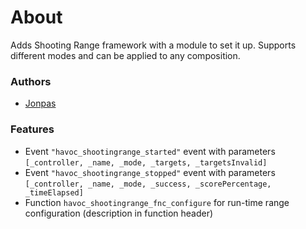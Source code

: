 # About

Adds Shooting Range framework with a module to set it up. Supports different modes and can be applied to any composition.

### Authors

- [Jonpas](http://github.com/jonpas)

### Features

- Event `"havoc_shootingrange_started"` event with parameters `[_controller, _name, _mode, _targets, _targetsInvalid]`
- Event `"havoc_shootingrange_stopped"` event with parameters `[_controller, _name, _mode, _success, _scorePercentage, _timeElapsed]`
- Function `havoc_shootingrange_fnc_configure` for run-time range configuration (description in function header)
